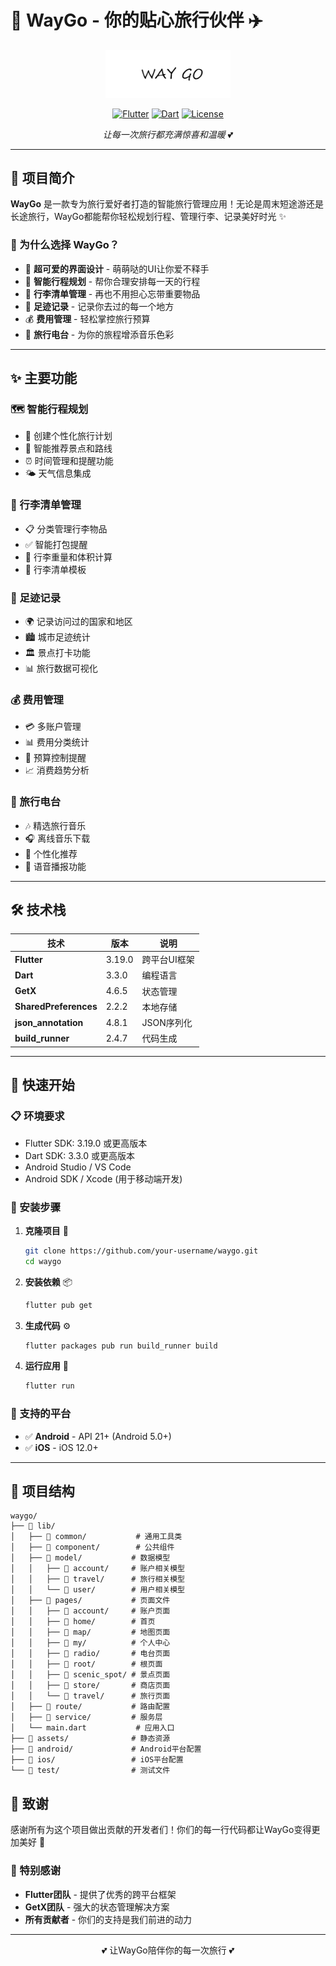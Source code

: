 # 🌟 WayGo - 你的贴心旅行伙伴 ✈️

<div align="center">
  <img src="assets/branding.png" alt="WayGo Logo" width="200"/>

[![Flutter](https://img.shields.io/badge/Flutter-3.19.0-blue.svg)](https://flutter.dev/)
[![Dart](https://img.shields.io/badge/Dart-3.3.0-blue.svg)](https://dart.dev/)
[![License](https://img.shields.io/badge/License-MIT-green.svg)](LICENSE)

*让每一次旅行都充满惊喜和温暖* 💕
</div>

---

## 🎯 项目简介

**WayGo** 是一款专为旅行爱好者打造的智能旅行管理应用！无论是周末短途游还是长途旅行，WayGo都能帮你轻松规划行程、管理行李、记录美好时光
✨

### 🌈 为什么选择 WayGo？

- 🎨 **超可爱的界面设计** - 萌萌哒的UI让你爱不释手
- 📱 **智能行程规划** - 帮你合理安排每一天的行程
- 🧳 **行李清单管理** - 再也不用担心忘带重要物品
- 📍 **足迹记录** - 记录你去过的每一个地方
- 💰 **费用管理** - 轻松掌控旅行预算
- 🎵 **旅行电台** - 为你的旅程增添音乐色彩

---

## ✨ 主要功能

### 🗺️ 智能行程规划

- 📅 创建个性化旅行计划
- 🎯 智能推荐景点和路线
- ⏰ 时间管理和提醒功能
- 🌤️ 天气信息集成

### 🧳 行李清单管理

- 📋 分类管理行李物品
- ✅ 智能打包提醒
- 🎒 行李重量和体积计算
- 🔄 行李清单模板

### 📍 足迹记录

- 🌍 记录访问过的国家和地区
- 🏙️ 城市足迹统计
- 🏛️ 景点打卡功能
- 📊 旅行数据可视化

### 💰 费用管理

- 💳 多账户管理
- 📊 费用分类统计
- 💸 预算控制提醒
- 📈 消费趋势分析

### 🎵 旅行电台

- 🎶 精选旅行音乐
- 🎧 离线音乐下载
- 🎼 个性化推荐
- 🎤 语音播报功能

---

## 🛠️ 技术栈

<div align="center">

| 技术                    | 版本     | 说明      |
|-----------------------|--------|---------|
| **Flutter**           | 3.19.0 | 跨平台UI框架 |
| **Dart**              | 3.3.0  | 编程语言    |
| **GetX**              | 4.6.5  | 状态管理    |
| **SharedPreferences** | 2.2.2  | 本地存储    |
| **json_annotation**   | 4.8.1  | JSON序列化 |
| **build_runner**      | 2.4.7  | 代码生成    |

</div>

---

## 🚀 快速开始

### 📋 环境要求

- Flutter SDK: 3.19.0 或更高版本
- Dart SDK: 3.3.0 或更高版本
- Android Studio / VS Code
- Android SDK / Xcode (用于移动端开发)

### 🔧 安装步骤

1. **克隆项目** 🐑
   ```bash
   git clone https://github.com/your-username/waygo.git
   cd waygo
   ```

2. **安装依赖** 📦
   ```bash
   flutter pub get
   ```

3. **生成代码** ⚙️
   ```bash
   flutter packages pub run build_runner build
   ```

4. **运行应用** 🎉
   ```bash
   flutter run
   ```

### 📱 支持的平台

- ✅ **Android** - API 21+ (Android 5.0+)
- ✅ **iOS** - iOS 12.0+

---

## 📁 项目结构

```
waygo/
├── 📁 lib/
│   ├── 📁 common/           # 通用工具类
│   ├── 📁 component/        # 公共组件
│   ├── 📁 model/           # 数据模型
│   │   ├── 📁 account/     # 账户相关模型
│   │   ├── 📁 travel/      # 旅行相关模型
│   │   └── 📁 user/        # 用户相关模型
│   ├── 📁 pages/           # 页面文件
│   │   ├── 📁 account/     # 账户页面
│   │   ├── 📁 home/        # 首页
│   │   ├── 📁 map/         # 地图页面
│   │   ├── 📁 my/          # 个人中心
│   │   ├── 📁 radio/       # 电台页面
│   │   ├── 📁 root/        # 根页面
│   │   ├── 📁 scenic_spot/ # 景点页面
│   │   ├── 📁 store/       # 商店页面
│   │   └── 📁 travel/      # 旅行页面
│   ├── 📁 route/           # 路由配置
│   ├── 📁 service/         # 服务层
│   └── main.dart           # 应用入口
├── 📁 assets/              # 静态资源
├── 📁 android/             # Android平台配置
├── 📁 ios/                 # iOS平台配置
└── 📁 test/                # 测试文件
```

## 🙏 致谢

感谢所有为这个项目做出贡献的开发者们！你们的每一行代码都让WayGo变得更加美好 💖

### 🌟 特别感谢

- **Flutter团队** - 提供了优秀的跨平台框架
- **GetX团队** - 强大的状态管理解决方案
- **所有贡献者** - 你们的支持是我们前进的动力

---

<div align="center">
  <p>💕 让WayGo陪伴你的每一次旅行 💕</p>
</div>
